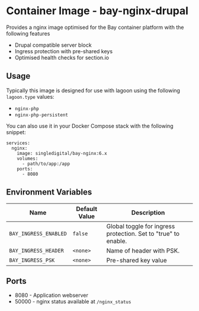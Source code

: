 # Container Image - bay-nginx-drupal

Provides a nginx image optimised for the Bay container platform with the following features

- Drupal compatible server block
- Ingress protection with pre-shared keys
- Optimised health checks for section.io

## Usage

Typically this image is designed for use with lagoon using the following `lagoon.type` values:

- `nginx-php`
- `nginx-php-persistent`

You can also use it in your Docker Compose stack with the following snippet:

```
services:
  nginx:
    image: singledigital/bay-nginx:6.x
    volumes: 
      - path/to/app:/app
    ports:
      - 8080
```

## Environment Variables

| Name | Default Value | Description |
|------|---------------|-------------|
| `BAY_INGRESS_ENABLED` | `false` | Global toggle for ingress protection. Set to "true" to enable. |
| `BAY_INGRESS_HEADER` | `<none>` | Name of header with PSK. |
| `BAY_INGRESS_PSK` | `<none>` | Pre-shared key value |

## Ports

- 8080 - Application webserver
- 50000 - nginx status available at `/nginx_status`
